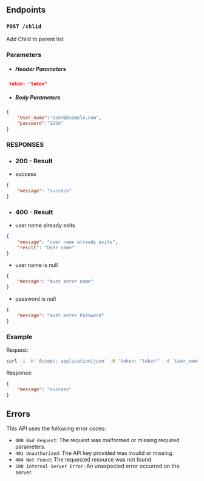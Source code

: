 ## Endpoints

### `POST /chlid`

Add Child to parent list 

### Parameters
- ##### Header Parameters
``` Json
 token: "token"
```
- ##### Body Parameters
``` Json
{
    "User_name":"User@Example.com",
    "password":"1234"
}

```

### RESPONSES
  
- ### 200 - Result
- success
``` Json
{
    "message": "success"
}
```
- ### 400 - Result
- user name already exits
``` Json
{
    "message": "user name already exits",
    "result": "User name"
}
```
-  user name is null
``` Json
{
    "message": "must enter name"
}
```
-  password is null
``` Json
{
    "message": "must enter Password"
}
```

### Example

Request:

``` bash
curl -i -H 'Accept: application/json' -H 'token: "token"' -d 'User_name=example&password=test' -X POST http://localhost:9000/parent/chlid
```

Response:

```json
{
    "message": "success"
}
```

## Errors

This API uses the following error codes:

- `400 Bad Request`: The request was malformed or missing required parameters.
- `401 Unauthorized`: The API key provided was invalid or missing.
- `404 Not Found`: The requested resource was not found.
- `500 Internal Server Error`: An unexpected error occurred on the server.